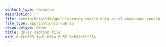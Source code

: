 ```yaml
---
content_type: resource
description: ''
file: /media/https%3A/open-learning-course-data-rc.s3.amazonaws.com/24-908-creole-language-and-caribbean-identities-spring-2017/8e2ce3933cd1b54a6d526e83fe31ff34_TZ0tcovkOp8.srt
file_type: application/x-subrip
resourcetype: Other
title: 3play caption file
uid: 8e2ce393-3cd1-b54a-6d52-6e83fe31ff34
---
```

